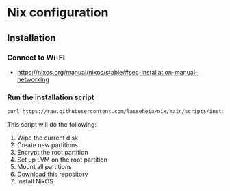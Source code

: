 # Nix configuration

## Installation

### Connect to Wi-FI

- https://nixos.org/manual/nixos/stable/#sec-installation-manual-networking

### Run the installation script

```bash
curl https://raw.githubusercontent.com/lasseheia/nix/main/scripts/install.sh | bash
```

This script will do the following:

1. Wipe the current disk
2. Create new partitions
3. Encrypt the root partition
4. Set up LVM on the root partition
5. Mount all partitions
6. Download this repository
7. Install NixOS

